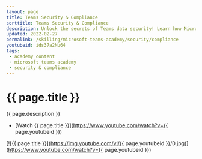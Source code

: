 ```yaml
---
layout: page
title: Teams Security & Compliance
sorttitle: Teams Security & Compliance
description: Unlock the secrets of Teams data security! Learn how Microsoft safeguards your information, fortifies your endpoints, and ensures data compliance. Get ready to defend your Teams fortress.
updated: 2022-02-27
permalink: /skilling/microsoft-teams-academy/security/compliance
youtubeid: ids37a2Nu64
tags: 
 - academy content
 - microsoft teams academy
 - security & compliance
---
```


# {{ page.title }}

{{ page.description }}

* [Watch {{ page.title }}](https://www.youtube.com/watch?v={{ page.youtubeid }})

[![{{ page.title }}](https://img.youtube.com/vi/{{ page.youtubeid }}/0.jpg)](https://www.youtube.com/watch?v={{ page.youtubeid }})